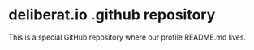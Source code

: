 # deliberat.io .github repository

This is a special GitHub repository where our profile README.md lives.
